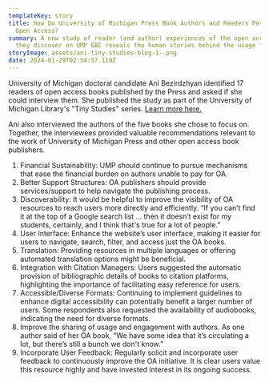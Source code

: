 ```yaml
---
templateKey: story
title: How Do University of Michigan Press Book Authors and Readers Perceive
  Open Access?
summary: A new study of reader (and author) experiences of the open access books
  they discover on UMP EBC reveals the human stories behind the usage figures.
storyImage: assets/ani-tiny-studies-blog-1-.png
date: 2024-01-29T02:54:57.119Z
---
```

University of Michigan doctoral candidate Ani Bezirdzhyan identified 17 readers of open access books published by the Press and asked if she could interview them. She published the study as part of the University of Michigan Library's "Tiny Studies" series. [Learn more here.](https://blogs.lib.umich.edu/tiny-studies/how-do-university-michigan-press-book-authors-and-readers-perceive-open-access)

Ani also interviewed the authors of the five books she chose to focus on. Together, the interviewees provided valuable recommendations relevant to the work of University of Michigan Press and other open access book publishers.

1. Financial Sustainability: UMP should continue to pursue mechanisms that ease the financial burden on authors unable to pay for OA.
2. Better Support Structures: OA publishers should provide services/support to help navigate the publishing process.
3. Discoverability: It would be helpful to improve the visibility of OA resources to reach users more directly and efficiently. “If you can’t find it at the top of a Google search list ... then it doesn’t exist for my students, certainly, and I think that's true for a lot of people.” 
4. User Interface: Enhance the website’s user interface, making it easier for users to navigate, search, filter, and access just the OA books.
5. Translation: Providing resources in multiple languages or offering automated translation options might be beneficial.
6. Integration with Citation Managers: Users suggested the automatic provision of bibliographic details of books to citation platforms, highlighting the importance of facilitating easy reference for users. 
7. Accessible/Diverse Formats: Continuing to implement guidelines to enhance digital accessibility can potentially benefit a larger number of users. Some respondents also requested the availability of audiobooks, indicating the need for diverse formats.
8. Improve the sharing of usage and engagement with authors. As one author said of her OA book, “We have some idea that it’s circulating a lot, but there’s still a bunch we don't know.”
9. Incorporate User Feedback: Regularly solicit and incorporate user feedback to continuously improve the OA initiative. It is clear users value this resource highly and have invested interest in its ongoing success.